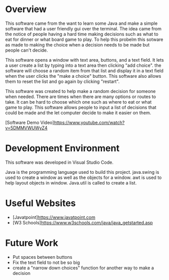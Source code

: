 # Overview

This software came from the want to learn some Java and make a simple software that had a user friendly gui over the terminal. The idea came from the notice of people having a hard time making decisions such as what to eat for dinner or what board game to play. To help this probelm this sotware as made to making the choice when a decision needs to be made but people can't decide.

This software opens a window with text area, buttons, and a text field. It lets a user create a list by typing into a text area then clicking "add choice". the software will choose a random item from that list and display it in a text field when the user clicks the "make a choice" button. This software also allows them to reset the list and go again by clicking "restart".


This software was created to help make a random decision for someone when needed. There are times when there are many options or routes to take.
It can be hard to choose which one such as where to eat or what game to play. This software allows people to input a list of decisions that could be made and the let computer decide to make it easier on them.

[Software Demo Video]https://www.youtube.com/watch?v=5DMMVWUWyZ4

# Development Environment

This software was developed in Visual Studio Code.

Java is the programming language used to build this project.
java.swing is used to create a window as well as the objects for a window.
awt is used to help layout objects in window.
Java.util is called to create a list.

# Useful Websites

- [Javatpoint]https://www.javatpoint.com
- [W3 Schools]https://www.w3schools.com/java/java_getstarted.asp

# Future Work

- Put spaces between buttons
- Fix the text field to not be so big
- create a "narrow down choices" function for another way to make a decision
